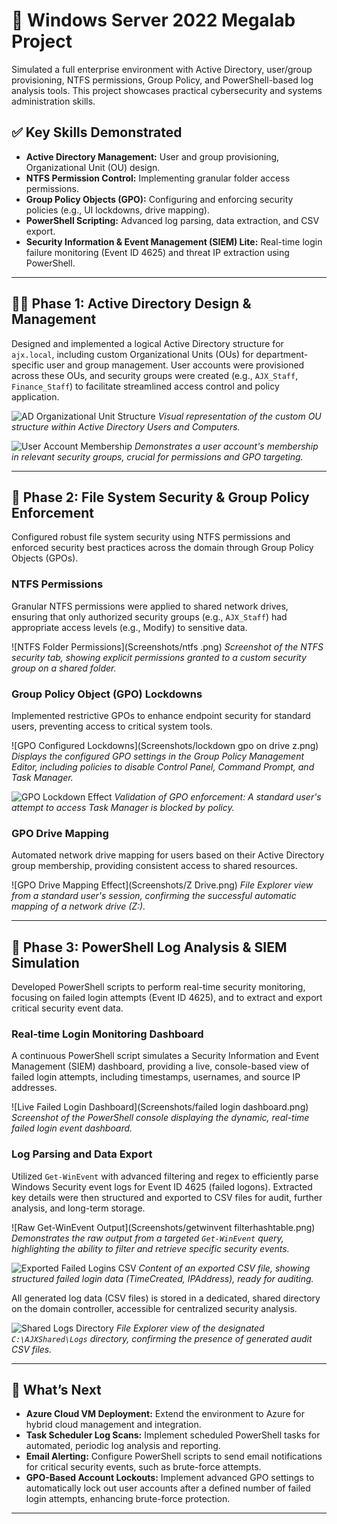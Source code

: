 # 🧠 Windows Server 2022 Megalab Project

Simulated a full enterprise environment with Active Directory, user/group provisioning, NTFS permissions, Group Policy, and PowerShell-based log analysis tools. This project showcases practical cybersecurity and systems administration skills.

## ✅ Key Skills Demonstrated

-   **Active Directory Management:** User and group provisioning, Organizational Unit (OU) design.
-   **NTFS Permission Control:** Implementing granular folder access permissions.
-   **Group Policy Objects (GPO):** Configuring and enforcing security policies (e.g., UI lockdowns, drive mapping).
-   **PowerShell Scripting:** Advanced log parsing, data extraction, and CSV export.
-   **Security Information & Event Management (SIEM) Lite:** Real-time login failure monitoring (Event ID 4625) and threat IP extraction using PowerShell.

---

## 👨‍💻 Phase 1: Active Directory Design & Management

Designed and implemented a logical Active Directory structure for `ajx.local`, including custom Organizational Units (OUs) for department-specific user and group management. User accounts were provisioned across these OUs, and security groups were created (e.g., `AJX_Staff`, `Finance_Staff`) to facilitate streamlined access control and policy application.

![AD Organizational Unit Structure](Screenshots/aduc_ous_and_groups.png.png)
*Visual representation of the custom OU structure within Active Directory Users and Computers.*

![User Account Membership](Screenshots/aduc_user_member_of_group.png)
*Demonstrates a user account's membership in relevant security groups, crucial for permissions and GPO targeting.*

---

## 📂 Phase 2: File System Security & Group Policy Enforcement

Configured robust file system security using NTFS permissions and enforced security best practices across the domain through Group Policy Objects (GPOs).

### NTFS Permissions

Granular NTFS permissions were applied to shared network drives, ensuring that only authorized security groups (e.g., `AJX_Staff`) had appropriate access levels (e.g., Modify) to sensitive data.

![NTFS Folder Permissions](Screenshots/ntfs .png)
*Screenshot of the NTFS security tab, showing explicit permissions granted to a custom security group on a shared folder.*

### Group Policy Object (GPO) Lockdowns

Implemented restrictive GPOs to enhance endpoint security for standard users, preventing access to critical system tools.

![GPO Configured Lockdowns](Screenshots/lockdown gpo on drive z.png)
*Displays the configured GPO settings in the Group Policy Management Editor, including policies to disable Control Panel, Command Prompt, and Task Manager.*

![GPO Lockdown Effect](Screenshots/gpo_user_tskmgrblocked_lockdowgpi.png)
*Validation of GPO enforcement: A standard user's attempt to access Task Manager is blocked by policy.*

### GPO Drive Mapping

Automated network drive mapping for users based on their Active Directory group membership, providing consistent access to shared resources.

![GPO Drive Mapping Effect](Screenshots/Z Drive.png)
*File Explorer view from a standard user's session, confirming the successful automatic mapping of a network drive (Z:).*

---

## 🔐 Phase 3: PowerShell Log Analysis & SIEM Simulation

Developed PowerShell scripts to perform real-time security monitoring, focusing on failed login attempts (Event ID 4625), and to extract and export critical security event data.

### Real-time Login Monitoring Dashboard

A continuous PowerShell script simulates a Security Information and Event Management (SIEM) dashboard, providing a live, console-based view of failed login attempts, including timestamps, usernames, and source IP addresses.

![Live Failed Login Dashboard](Screenshots/failed login dashboard.png)
*Screenshot of the PowerShell console displaying the dynamic, real-time failed login event dashboard.*

### Log Parsing and Data Export

Utilized `Get-WinEvent` with advanced filtering and regex to efficiently parse Windows Security event logs for Event ID 4625 (failed logons). Extracted key details were then structured and exported to CSV files for audit, further analysis, and long-term storage.

![Raw Get-WinEvent Output](Screenshots/getwinvent filterhashtable.png)
*Demonstrates the raw output from a targeted `Get-WinEvent` query, highlighting the ability to filter and retrieve specific security events.*

![Exported Failed Logins CSV](Screenshots/failedips.png)
*Content of an exported CSV file, showing structured failed login data (TimeCreated, IPAddress), ready for auditing.*

All generated log data (CSV files) is stored in a dedicated, shared directory on the domain controller, accessible for centralized security analysis.

![Shared Logs Directory](Screenshots/csv.png)
*File Explorer view of the designated `C:\AJXShared\Logs` directory, confirming the presence of generated audit CSV files.*

---

## 🧩 What’s Next

-   **Azure Cloud VM Deployment:** Extend the environment to Azure for hybrid cloud management and integration.
-   **Task Scheduler Log Scans:** Implement scheduled PowerShell tasks for automated, periodic log analysis and reporting.
-   **Email Alerting:** Configure PowerShell scripts to send email notifications for critical security events, such as brute-force attempts.
-   **GPO-Based Account Lockouts:** Implement advanced GPO settings to automatically lock out user accounts after a defined number of failed login attempts, enhancing brute-force protection.

---

